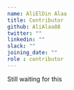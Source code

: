 ```yaml
---
name: AliElDin Alaa
title: Contributor
github: AliAlaa88
twitter: ""
linkedin: ""
slack: ""
joining_date: ""
role : contributor
---
```


Still waiting for this
